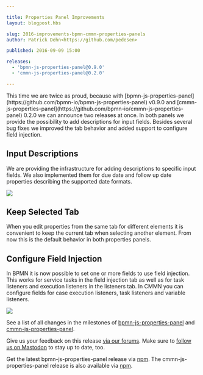 ```yaml
---

title: Properties Panel Improvements
layout: blogpost.hbs

slug: 2016-improvements-bpmn-cmmn-properties-panels
author: Patrick Dehn<https://github.com/pedesen>

published: 2016-09-09 15:00

releases:
  - 'bpmn-js-properties-panel@0.9.0'
  - 'cmmn-js-properties-panel@0.2.0'

---
```


<p class="introduction">
  This time we are twice as proud, because with [bpmn-js-properties-panel](https://github.com/bpmn-io/bpmn-js-properties-panel) v0.9.0 and [cmmn-js-properties-panel](https://github.com/bpmn-io/cmmn-js-properties-panel) 0.2.0 we can announce two releases at once. In both panels we provide the possibility to add descriptions for input fields. Besides several bug fixes we improved the tab behavior and added support to configure field injection.
</p>

<!-- continue -->

## Input Descriptions

We are providing the infrastructure for adding descriptions to specific input fields. We also implemented them for due date and follow up date properties describing the supported date formats.

<div class="figure">
  <img src="{{ assets }}/attachments/blog/2016/014-input-description.png">
</div>

## Keep Selected Tab

When you edit properties from the same tab for different elements it is convenient to keep the current tab when selecting another
element. From now this is the default behavior in both properties panels.

## Configure Field Injection

In BPMN it is now possible to set one or more fields to use field injection. This works for service tasks in the field injection tab as well as for task listeners and execution listeners in the listeners tab. In CMMN you can configure fields for case execution listeners, task listeners and variable listeners.

<div class="figure">
  <img src="{{ assets }}/attachments/blog/2016/014-field-injection.png">
</div>

See a list of all changes in the milestones of [bpmn-js-properties-panel](https://github.com/bpmn-io/bpmn-js-properties-panel/milestone/12?closed=1) and [cmmn-js-properties-panel](https://github.com/bpmn-io/cmmn-js-properties-panel/milestone/2?closed=1).

Give us your feedback on this release [via our forums](https://forum.bpmn.io). Make sure to [follow us on Mastodon](https://fosstodon.org/@bpmn_io) to stay up to date, too.

Get the latest bpmn-js-properties-panel release via [npm](https://www.npmjs.com/package/bpmn-js-properties-panel). The cmmn-js-properties-panel release is also available via [npm](https://www.npmjs.com/package/cmmn-js-properties-panel).
